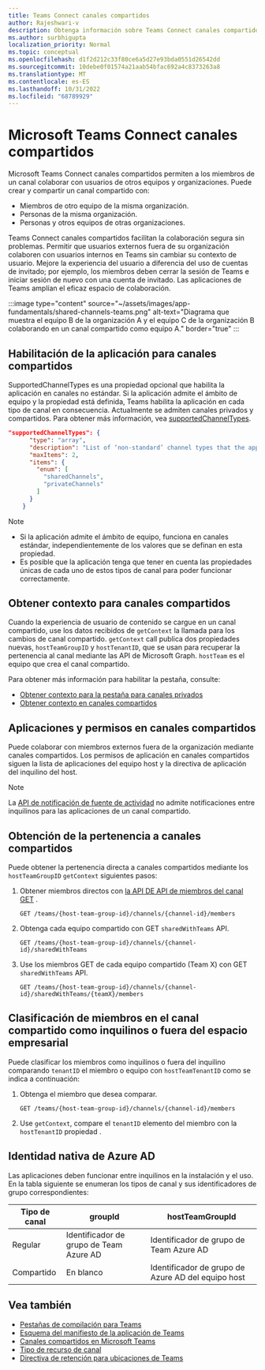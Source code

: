 ```yaml
---
title: Teams Connect canales compartidos
author: Rajeshwari-v
description: Obtenga información sobre Teams Connect canales compartidos para colaborar de forma segura con usuarios internos y externos en un espacio compartido sin cambiar de inquilino.
ms.author: surbhigupta
localization_priority: Normal
ms.topic: conceptual
ms.openlocfilehash: d1f2d212c33f80ce6a5d27e93bda0551d26542dd
ms.sourcegitcommit: 10debe0f01574a21aab54bfac692a4c8373263a8
ms.translationtype: MT
ms.contentlocale: es-ES
ms.lasthandoff: 10/31/2022
ms.locfileid: "68789929"
---
```

# <a name="microsoft-teams-connect-shared-channels"></a>Microsoft Teams Connect canales compartidos

Microsoft Teams Connect canales compartidos permiten a los miembros de un canal colaborar con usuarios de otros equipos y organizaciones. Puede crear y compartir un canal compartido con:

* Miembros de otro equipo de la misma organización.
* Personas de la misma organización.
* Personas y otros equipos de otras organizaciones.

Teams Connect canales compartidos facilitan la colaboración segura sin problemas. Permitir que usuarios externos fuera de su organización colaboren con usuarios internos en Teams sin cambiar su contexto de usuario. Mejore la experiencia del usuario a diferencia del uso de cuentas de invitado; por ejemplo, los miembros deben cerrar la sesión de Teams e iniciar sesión de nuevo con una cuenta de invitado. Las aplicaciones de Teams amplían el eficaz espacio de colaboración.

:::image type="content" source="~/assets/images/app-fundamentals/shared-channels-teams.png" alt-text="Diagrama que muestra el equipo B de la organización A y el equipo C de la organización B colaborando en un canal compartido como equipo A." border="true" :::

## <a name="enable-your-app-for-shared-channels"></a>Habilitación de la aplicación para canales compartidos

SupportedChannelTypes es una propiedad opcional que habilita la aplicación en canales no estándar. Si la aplicación admite el ámbito de equipo y la propiedad está definida, Teams habilita la aplicación en cada tipo de canal en consecuencia. Actualmente se admiten canales privados y compartidos. Para obtener más información, vea [supportedChannelTypes](../../resources/schema/manifest-schema.md#supportedchanneltypes).

```JSON
"supportedChannelTypes": {
      "type": "array",
      "description": "List of ‘non-standard’ channel types that the app supports. Note: Channels of standard type are supported by default if the app supports team scope. ",
      "maxItems": 2,
      "items": { 
        "enum": [
          "sharedChannels",
          "privateChannels"
        ]
      }
    }
```

> [!NOTE]
>
> * Si la aplicación admite el ámbito de equipo, funciona en canales estándar, independientemente de los valores que se definan en esta propiedad.
> * Es posible que la aplicación tenga que tener en cuenta las propiedades únicas de cada uno de estos tipos de canal para poder funcionar correctamente.

## <a name="get-context-for-shared-channels"></a>Obtener contexto para canales compartidos

Cuando la experiencia de usuario de contenido se cargue en un canal compartido, use los datos recibidos de `getContext` la llamada para los cambios de canal compartido. `getContext` call publica dos propiedades nuevas, `hostTeamGroupID` y `hostTenantID`, que se usan para recuperar la pertenencia al canal mediante las API de Microsoft Graph. `hostTeam` es el equipo que crea el canal compartido.

Para obtener más información para habilitar la pestaña, consulte:

* [Obtener contexto para la pestaña para canales privados](../../tabs/how-to/access-teams-context.md#retrieve-context-in-private-channels)
* [Obtener contexto en canales compartidos](../../tabs/how-to/access-teams-context.md#get-context-in-shared-channels)

## <a name="apps-and-permissions-in-shared-channels"></a>Aplicaciones y permisos en canales compartidos

Puede colaborar con miembros externos fuera de la organización mediante canales compartidos. Los permisos de aplicación en canales compartidos siguen la lista de aplicaciones del equipo host y la directiva de aplicación del inquilino del host.

> [!NOTE]
> La [API de notificación de fuente de actividad](/graph/teams-send-activityfeednotifications) no admite notificaciones entre inquilinos para las aplicaciones de un canal compartido.

## <a name="get-shared-channel-membership"></a>Obtención de la pertenencia a canales compartidos

Puede obtener la pertenencia directa a canales compartidos mediante los `hostTeamGroupID` `getContext` siguientes pasos:

1. Obtener miembros directos con [la API DE API de miembros del canal GET](/graph/api/channel-list-members?view=graph-rest-beta&tabs=http&preserve-view=true) .

    ```http
    GET /teams/{host-team-group-id}/channels/{channel-id}/members
    ```

2. Obtenga cada equipo compartido con GET `sharedWithTeams` API.

    ```http
    GET /teams/{host-team-group-id}/channels/{channel-id}/sharedWithTeams
    ```

3. Use los miembros GET de cada equipo compartido (Team X) con GET `sharedWithTeams` API.

    ```http
    GET /teams/{host-team-group-id}/channels/{channel-id}/sharedWithTeams/{teamX}/members
    ```

## <a name="classify-members-in-the-shared-channel-as-in-tenant-or-out-tenant"></a>Clasificación de miembros en el canal compartido como inquilinos o fuera del espacio empresarial

Puede clasificar los miembros como inquilinos o fuera del inquilino comparando `tenantID` el miembro o equipo con `hostTeamTenantID` como se indica a continuación:

1. Obtenga el miembro que desea comparar.

    ```http
    GET /teams/{host-team-group-id}/channels/{channel-id}/members
    ```

2. Use `getContext`, compare el `tenantID` elemento del miembro con la `hostTenantID` propiedad .

## <a name="azure-ad-native-identity"></a>Identidad nativa de Azure AD

Las aplicaciones deben funcionar entre inquilinos en la instalación y el uso. En la tabla siguiente se enumeran los tipos de canal y sus identificadores de grupo correspondientes:

|Tipo de canal| groupId | hostTeamGroupId |
|----------|---------|-----------------|
|Regular | Identificador de grupo de Team Azure AD | Identificador de grupo de Team Azure AD |
|Compartido | En blanco | Identificador de grupo de Azure AD del equipo host |

## <a name="see-also"></a>Vea también

* [Pestañas de compilación para Teams](../../tabs/what-are-tabs.md)
* [Esquema del manifiesto de la aplicación de Teams](../../resources/schema/manifest-schema.md)
* [Canales compartidos en Microsoft Teams](/MicrosoftTeams/shared-channels)
* [Tipo de recurso de canal](/graph/api/resources/channel)
* [Directiva de retención para ubicaciones de Teams](/microsoft-365/compliance/create-retention-policies)
